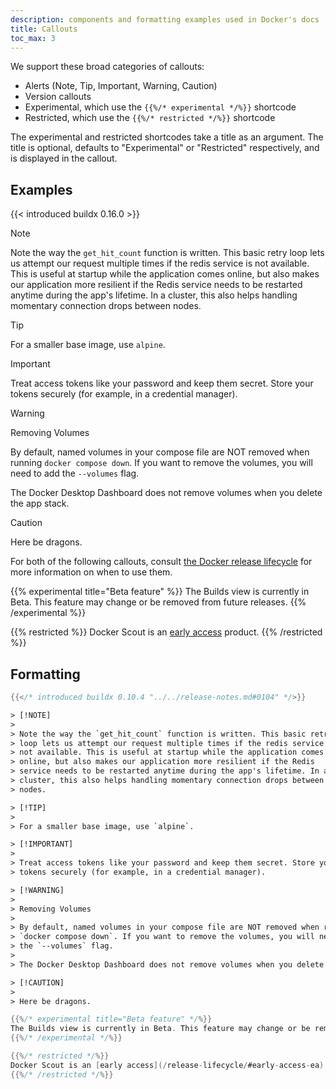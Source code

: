 ```yaml
---
description: components and formatting examples used in Docker's docs
title: Callouts
toc_max: 3
---
```


We support these broad categories of callouts:

- Alerts (Note, Tip, Important, Warning, Caution)
- Version callouts
- Experimental, which use the `{{%/* experimental */%}}` shortcode
- Restricted, which use the `{{%/* restricted */%}}` shortcode

The experimental and restricted shortcodes take a title as an argument. The
title is optional, defaults to "Experimental" or "Restricted" respectively, and
is displayed in the callout.

## Examples

{{< introduced buildx 0.16.0 >}}

> [!NOTE]
>
> Note the way the `get_hit_count` function is written. This basic retry
> loop lets us attempt our request multiple times if the redis service is
> not available. This is useful at startup while the application comes
> online, but also makes our application more resilient if the Redis
> service needs to be restarted anytime during the app's lifetime. In a
> cluster, this also helps handling momentary connection drops between
> nodes.

> [!TIP]
>
> For a smaller base image, use `alpine`.

> [!IMPORTANT]
>
> Treat access tokens like your password and keep them secret. Store your
> tokens securely (for example, in a credential manager).

> [!WARNING]
>
> Removing Volumes
>
> By default, named volumes in your compose file are NOT removed when running
> `docker compose down`. If you want to remove the volumes, you will need to add
> the `--volumes` flag.
>
> The Docker Desktop Dashboard does not remove volumes when you delete the app stack.

> [!CAUTION]
>
> Here be dragons.

For both of the following callouts, consult [the Docker release lifecycle](/release-lifecycle) for more information on when to use them.

{{% experimental title="Beta feature" %}}
The Builds view is currently in Beta. This feature may change or be removed from future releases.
{{% /experimental %}}

{{% restricted %}}
Docker Scout is an [early access](/release-lifecycle/#early-access-ea) product.
{{% /restricted %}}

## Formatting 

```go
{{</* introduced buildx 0.10.4 "../../release-notes.md#0104" */>}}
```

```html
> [!NOTE]
>
> Note the way the `get_hit_count` function is written. This basic retry
> loop lets us attempt our request multiple times if the redis service is
> not available. This is useful at startup while the application comes
> online, but also makes our application more resilient if the Redis
> service needs to be restarted anytime during the app's lifetime. In a
> cluster, this also helps handling momentary connection drops between
> nodes.

> [!TIP]
>
> For a smaller base image, use `alpine`.

> [!IMPORTANT]
>
> Treat access tokens like your password and keep them secret. Store your
> tokens securely (for example, in a credential manager).

> [!WARNING]
>
> Removing Volumes
>
> By default, named volumes in your compose file are NOT removed when running
> `docker compose down`. If you want to remove the volumes, you will need to add
> the `--volumes` flag.
>
> The Docker Desktop Dashboard does not remove volumes when you delete the app stack.

> [!CAUTION]
>
> Here be dragons.
```

```go
{{%/* experimental title="Beta feature" */%}}
The Builds view is currently in Beta. This feature may change or be removed from future releases.
{{%/* /experimental */%}}

{{%/* restricted */%}}
Docker Scout is an [early access](/release-lifecycle/#early-access-ea) product.
{{%/* /restricted */%}}
```
